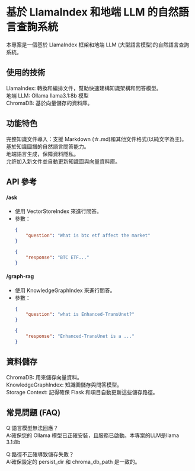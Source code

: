 # 基於 LlamaIndex 和地端 LLM 的自然語言查詢系統
本專案是一個基於 LlamaIndex 框架和地端 LLM (大型語言模型)的自然語言查詢系統。

## 使用的技術
LlamaIndex: 轉換和編排文件，幫助快速建構知識架構和問答模型。<br>
地端 LLM: Ollama llama3.1:8b 模型<br>
ChromaDB: 基於向量儲存的資料庫。

## 功能特色
完整知識文件導入：支援 Markdown (☆.md)和其他文件格式(以純文字為主)。<br>
基於知識圖譜的自然語言問答能力。<br>
地端語言生成，保障資料隱私。<br>
允許加入新文件並自動更新知識圖與向量資料庫。

## API 參考
#### /ask
* 使用 VectorStoreIndex 來進行問答。
* 參數：
    ```JSON
    {
        "question": "What is btc etf affect the market"
    }
    ```
    ```JSON
    {
        "response": "BTC ETF..."
    }
    ```
#### /graph-rag
* 使用 KnowledgeGraphIndex 來進行問答。
* 參數：
    ```JSON
    {
        "question": "what is Enhanced-TransUnet?"
    }
    ```
    ```JSON
    {
        "response": "Enhanced-TransUnet is a ..."
    }
    ```
## 資料儲存
ChromaDB: 用來儲存向量資料。<br>
KnowledgeGraphIndex: 知識圖儲存與問答模型。<br>
Storage Context: 記得確保 Flask 和項目自動更新這些儲存路徑。

## 常見問題 (FAQ)
Q:語言模型無法回應？<br>
A:確保您的 Ollama 模型已正確安裝，且服務已啟動。本專案的LLM是llama 3.1:8b<br>

Q:路徑不正確導致儲存失敗？<br>
A:確保設定的 persist_dir 和 chroma_db_path 是一致的。<br>
